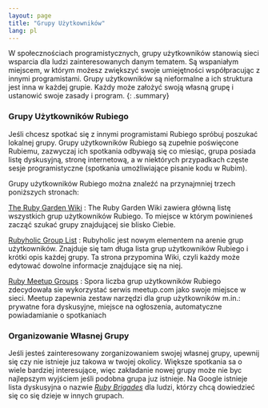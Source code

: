 ```yaml
---
layout: page
title: "Grupy Użytkowników"
lang: pl
---
```


W społecznościach programistycznych, grupy użytkowników stanowią sieci
wsparcia dla ludzi zainteresowanych danym tematem. Są wspaniałym
miejscem, w którym możesz zwiększyć swoje umiejętności współpracując z
innymi programistami. Grupy użytkowników są nieformalne a ich struktura
jest inna w każdej grupie. Każdy może założyć swoją własną grupę i
ustanowić swoje zasady i program.
{: .summary}

### Grupy Użytkowników Rubiego

Jeśli chcesz spotkać się z innymi programistami Rubiego spróbuj poszukać
lokalnej grupy. Grupy użytkowników Rubiego są zupełnie poświęcone
Rubiemu, zazwyczaj ich spotkania odbywają się co miesiąc, grupa posiada
listę dyskusyjną, stronę internetową, a w niektórych przypadkach częste
sesje programistyczne (spotkania umożliwiające pisanie kodu w Rubim).

Grupy użytkowników Rubiego można znaleźć na przynajmniej trzech
poniższych stronach:

[The Ruby Garden Wiki][1]
: The Ruby Garden Wiki zawiera główną listę wszystkich grup użytkowników
  Rubiego. To miejsce w którym powinieneś zacząć szukać grupy
  znajdującej sie blisko Ciebie.

[Rubyholic Group List][2]
: Rubyholic jest nowym elementem na arenie grup użytkowników. Znajduje
  się tam długa lista grup użytkowników Rubiego i krótki opis każdej
  grupy. Ta strona przypomina Wiki, czyli każdy może edytować dowolne
  informacje znajdujące się na niej.

[Ruby Meetup Groups][meetup]
: Spora liczba grup użytkowników Rubiego zdecydowała sie wykorzystać
  serwis meetup.com jako swoje miejsce w sieci. Meetup zapewnia zestaw
  narzędzi dla grup użytkowników m.in.: prywatne fora dyskusyjne,
  miejsce na ogłoszenia, automatyczne powiadamianie o spotkaniach

### Organizowanie Własnej Grupy

Jeśli jesteś zainteresowany zorganizowaniem swojej własnej grupy,
upewnij się czy nie istnieje juz takowa w twojej okolicy. Większe
spotkania sa o wiele bardziej interesujące, więc zakładanie nowej grupy
może nie byc najlepszym wyjściem jeśli podobna grupa juz istnieje. Na
Google istnieje lista dyskusyjna o nazwie [*Ruby Brigades*][4] dla
ludzi, którzy chcą dowiedzieć się co się dzieje w innych grupach.



[1]: http://wiki.rubygarden.org/Ruby/page/show/RubyUserGroups
[2]: http://www.rubyholic.com/
[meetup]: https://www.meetup.com/topics/ruby/
[4]: http://groups.google.com/group/Ruby-Brigades
